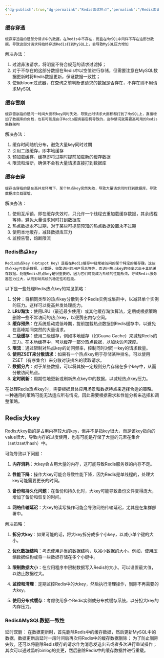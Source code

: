 ```yaml
---
{"dg-publish":true,"dg-permalink":"Redis面试热点","permalink":"/Redis面试热点/"}
---
```


### 缓存穿透
```
缓存穿透指的是部分请求中的数据，在Redis中不存在，而且在MySQL中同样不存在这部分数据，导致这部分请求将始终穿透Redis打到MySQL上，会导致MySQL压力增加
```

解决办法：
1. 过滤非法请求，将明显不符合规范的请求过滤掉；
2. 对于不存在的这部分数据在Redis中以空值进行存储，但需要注意在MySQL数据更新时将Redis数据更新，保证数据一致性；
3. 使用bloom过滤器，在查询之前判断该请求的数据是否存在，不存在则不用请求MySQL

### 缓存雪崩
```
缓存雪崩指的是同一时间大面积key同时失效，导致此时请求大面积都打到了MySQL上，直接增加了数据库的负载，也有可能是由于Redis服务器宕机导致的，这种情况就需要高可用的Redis集群架构
```

解决办法：
1. 缓存时间随机分布，避免大量key同时过期
2. 引用二级缓存，即本地缓存
3. 预加载缓存，缓存即将过期时提前加载新的缓存数据
4. 限流和熔断，确保不会有大量请求直接打到数据库

### 缓存击穿
```
缓存击穿指的是在高并发环境下，某个热点key突然失效，导致大量请求同时打到数据库，导致数据库负载骤增。
```
解决办法：
1. 使用互斥锁，即在缓存失效时，只允许一个线程去重加载缓存数据，其余线程等待，避免大量请求同时打到数据库
2. 热点数据永不过期，对于某些可提前预知的热点数据设置永不过期
3. 使用本地缓存，减轻数据库压力
4. 监控告警，熔断限流

### Redis热点key
```
Redis热点key（Hotspot Key）是指在Redis缓存中经常被访问的某个特定的缓存键。这些热点key可能是数据、计数器、频繁访问的用户信息等等，而访问热点key的频率远高于其他缓存数据。处理Redis热点key是很重要的，因为它们可能成为系统的性能瓶颈，导致Redis服务器压力过大，从而影响系统的稳定性和性能。
```

以下是一些处理Redis热点key的常见策略：

1. **分片**：将相同类型的热点key分散到多个Redis实例或集群中，以减轻单个实例的压力。这样可以提高并发处理能力。
2. **LRU淘汰**：使用LRU（最近最少使用）或其他缓存淘汰算法，定期或根据策略删除一些不常访问的热点key，以便腾出内存空间。
3. **缓存预热**：在系统启动或低峰期，提前加载热点数据到Redis缓存中，以避免在高峰期间突然的大量请求。
4. **二级缓存**：使用二级缓存，例如本地缓存（如Guava Cache）来减轻Redis的压力。在本地缓存中，可以缓存一部分热点数据，以加快访问速度。
5. **限流**：通过限制对热点key的访问频率，控制同时对同一key的请求数量。
6. **使用ZSET来分散请求**：如果有一个热点key用于存储某种排名，可以使用ZSET（有序集合）来分散对该排名的读取请求。
7. **数据分片**：对于某些数据，可以将其按一定规则分片存储在多个key中，从而分散访问热点。
8. **定时刷新**：周期性地更新或刷新热点key中的数据，以减轻热点key压力。

在处理Redis热点key时，需要根据具体应用场景和数据特点来选择合适的策略。一种通用的策略可能无法适应所有情况，因此需要根据需求和性能分析来选择和调整策略。

## Redis大key

Redis大key指的是占用内存较大的key，但并不是指key很大，而是该key指向的value很大，导致内存的过度使用，也有可能是存储了大量的元素在集合（set/zset/hash）中。

可能导致以下问题：
1. **内存消耗**：大key会占用大量的内存，这可能导致Redis服务器的内存不足。
    
2. **性能下降**：操作大key可能会导致性能下降，因为Redis是单线程的，处理大key可能需要更长的时间。
    
3. **备份和持久化问题**：在备份和持久化时，大key可能导致备份文件变得庞大，增加了备份和恢复的时间。
    
4. **网络传输延迟**：大key的读写操作可能会导致网络传输延迟，尤其是在集群部署中。

解决策略：

1. **拆分大key**：如果可能的话，将大key拆分成多个小key，以减小单个键的大小。
    
2. **优化数据结构**：考虑使用适当的数据结构，以减小数据的大小。例如，使用压缩数据结构或将一些数据存储在多个小键中。
    
3. **限制数据大小**：在应用程序中限制数据写入Redis的大小。可以设置最大值，以防止数据过大。
    
4. **监控和清理**：定期监控Redis中的大key，然后执行清理操作，删除不再需要的大key。
    
5. **使用分布式缓存**：考虑使用多个Redis实例或分布式缓存系统，以分担大key的内存压力。


### Redis&MySQL数据一致性

延时双删：
在数据更新时，首先删除Redis中的缓存数据，然后更新MySQL中的数据，数据更新后延时一段时间后再次将Redis中的缓存数据删除；
为了防止删除失败，还可以将删除Redis缓存的请求作为消息发送出去或者多次进行重试操作；
其次可以通过监听binlog的变更，然后删除Redis中的缓存数据并进行重载。